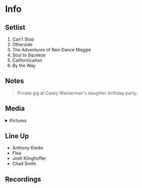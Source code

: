 # Info

## Setlist

1. Can't Stop
2. Otherside
3. The Adventures of Rain Dance Maggie
4. Soul to Squeeze
5. Californication
6. By the Way

## Notes

> Private gig at Casey Wasserman's daughter birthday party.

## Media 

<details>
  <summary>Pictures</summary>
  <img alt="Setlist" title="Setlist" src="_.jpg" height="200" />
</details>

## Line Up

* Anthony Kiedis
* Flea
* Josh Klinghoffer
* Chad Smith

## Recordings
